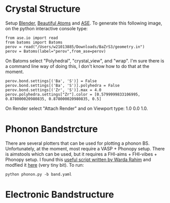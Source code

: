 # Crystal Structure

Setup [Blender](https://www.blender.org/), [Beautiful Atoms](https://beautiful-atoms.readthedocs.io/en/latest/index.html) and [ASE](https://wiki.fysik.dtu.dk/ase/index.html). 
To generate this following image, on the python interactive console type:

```
from ase.io import read
from batoms import Batoms
perov = read("/Users/w21013885/Downloads/BaZrS3/geometry.in")
perov = Batoms(label="perov",from_ase=perov)
```
On Batoms select "Polyhedral", "crystal_view", and "wrap". I'm sure there is a command line way of doing this, I don't know how to do that at the moment. 
```
perov.bond.settings[('Ba', 'S')] = False
perov.bond.settings[('Ba', 'S')].polyhedra = False
perov.bond.settings[('Zr', 'S')].max = 4.0
perov.polyhedra.settings["Zr"].color = [0.5799999833106995, 0.878000020980835, 0.878000020980835, 0.5]
```
On Render select "Attach Render" and on Viewport type: 1.0 0.0 1.0. 

# Phonon Bandstrcture

There are several plotters that can be used for plotting a phonon BS. Unfortunately, at the moment, most require a VASP + Phonopy setup. There is aimstools which can be used, but it requires a FHI-aims + FHI-vibes + Phonopy setup. I found this [useful script written by Warda Rahim](https://github.com/warda-rahim/phononplotter/blob/master/phonon.py) and modfied it [here]() (very tiny bit). To run:

```
python phonon.py -b band.yaml
```



# Electronic Bandstructure
